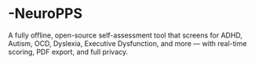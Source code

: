 # -NeuroPPS
A fully offline, open-source self-assessment tool that screens for ADHD, Autism, OCD, Dyslexia, Executive Dysfunction, and more — with real-time scoring, PDF export, and full privacy.
